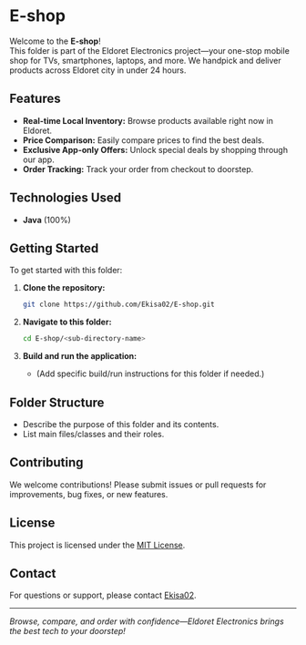 # E-shop

Welcome to the **E-shop**!  
This folder is part of the Eldoret Electronics project—your one-stop mobile shop for TVs, smartphones, laptops, and more. We handpick and deliver products across Eldoret city in under 24 hours. 

## Features

- **Real-time Local Inventory:** Browse products available right now in Eldoret.
- **Price Comparison:** Easily compare prices to find the best deals.
- **Exclusive App-only Offers:** Unlock special deals by shopping through our app.
- **Order Tracking:** Track your order from checkout to doorstep.

## Technologies Used

- **Java** (100%)

## Getting Started

To get started with this folder:

1. **Clone the repository:**
   ```bash
   git clone https://github.com/Ekisa02/E-shop.git
   ```

2. **Navigate to this folder:**
   ```bash
   cd E-shop/<sub-directory-name>
   ```

3. **Build and run the application:**
   - (Add specific build/run instructions for this folder if needed.)

## Folder Structure

- Describe the purpose of this folder and its contents.
- List main files/classes and their roles.

## Contributing

We welcome contributions! Please submit issues or pull requests for improvements, bug fixes, or new features.

## License

This project is licensed under the [MIT License](../LICENSE).

## Contact

For questions or support, please contact [Ekisa02](https://github.com/Ekisa02).

---

*Browse, compare, and order with confidence—Eldoret Electronics brings the best tech to your doorstep!*
